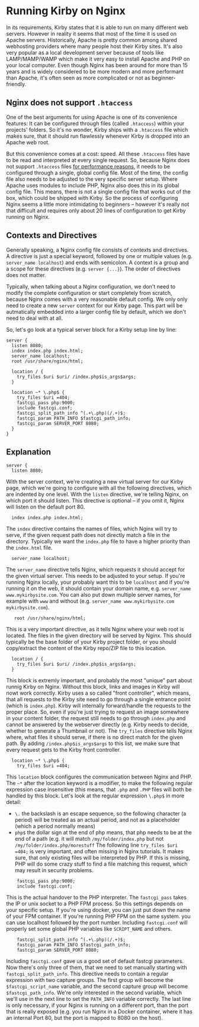 # Running Kirby on Nginx

In its requirements, Kirby states that it is able to run on many different web servers. However in reality it seems that most of the time it is used on Apache servers. Historically, Apache is pretty common among shared webhosting providers where many people host their Kirby sites. It's also very popular as a local development server because of tools like LAMP/MAMP/WAMP which make it very easy to install Apache and PHP on your local computer. Even though Nginx has been around for more than 15 years and is widely considered to be more modern and more performant than Apache, it's often seen as more complicated or not as beginner-friendly.

## Nginx does not support `.htaccess`

One of the best arguments for using Apache is one of its convenience features: It can be configured through files (called `.htaccess`) within your projects' folders. So it's no wonder, Kirby ships with a `.htaccess` file which makes sure, that it should run flawlessly whenever Kirby is dropped into an Apache web root.

But this convenience comes at a cost: speed. All these `.htaccess` files have to be read and interpreted at every single request. So, because Nginx does not support `.htaccess` files [for performance reasons](https://www.nginx.com/resources/wiki/start/topics/examples/likeapache-htaccess/), it needs to be configured through a single, global config file. Most of the time, the config file also needs to be adjusted to the very specific server setup. Where Apache uses modules to include PHP, Nginx also does this in its global config file. This means, there is not a single config file that works out of the box, which could be shipped with Kirby. So the process of configuring Nginx seems a little more intimidating to beginners – however it's really not that difficult and requires only about 20 lines of configuration to get Kirby running on Nginx.

## Contexts and Directives
Generally speaking, a Nginx config file consists of contexts and directives. A directive is just a special keyword, followed by one or multiple values (e.g. `server_name localhost`) and ends with semicolon. A context is a group and a scope for these directives (e.g. `server {...}`). The order of directives does not matter.

Typically, when talking about a Nginx configuration, we don't need to modify the complete configuration or start completely from scratch, because Nginx comes with a very reasonable default config. We only only need to create a new `server` context for our Kirby page. This part will be autmatically embedded into a larger config file by default, which we don't need to deal with at all.

So, let's go look at a typical server block for a Kirby setup line by line:

```nginx
server {
  listen 8080;
  index index.php index.html;
  server_name localhost;
  root /usr/share/nginx/html;

  location / {
    try_files $uri $uri/ /index.php$is_args$args;
  }

  location ~* \.php$ {
    try_files $uri =404;
    fastcgi_pass php:9000;
    include fastcgi.conf;
    fastcgi_split_path_info ^(.+\.php)(/.+)$;
    fastcgi_param PATH_INFO $fastcgi_path_info;
    fastcgi_param SERVER_PORT 8080;
  }
}
```

## Explanation

```
server {
  listen 8080;
```
With the server context, we're creating a new virtual server for our Kirby page, which we're going to configure with all the following directives, which are indented by one level. With the `listen` directive, we're telling Nginx, on which port it should listen. This directive is optional – if you omit it, Nginx will listen on the default port 80.

```
  index index.php index.html;
```

The `index` directive contains the names of files, which Nginx will try to serve, if the given request path does not directly match a file in the directory. Typically we want the `index.php` file to have a higher priority than the `index.html` file.

```
  server_name localhost;
```

The `server_name` directive tells Nginx, which requests it should accept for the given virtual server. This needs to be adjusted to your setup. If you're running Nginx locally, your probably want this to be `localhost` and if you're running it on the web, it should contain your domain name, e.g. `server_name www.mykirbysite.com`. You can also put down multiple server names, for example with `www` and without (e.g. `server_name www.mykirbysite.com mykirbysite.com`).


```
   root /usr/share/nginx/html;
```

This is a very important directive, as it tells Nginx where your web root is located. The files in the given directory will be served by Nginx. This should typically be the base folder of your Kirby project folder, or you should copy/extract the content of the Kirby repo/ZIP file to this location.

```
  location / {
    try_files $uri $uri/ /index.php$is_args$args;
  }
```

This block is extremly important, and probably the most "unique" part about runnig Kirby on Nginx. Without this block, links and images in Kirby will nowt work correctly. Kirby uses a so called "front controller", which means, that all requests to the Kirby site need to go through a single entrance point (which is `index.php`). Kirby will internally forward/handle the requests to the proper place. So, even if you're just trying to request an image somewhere in your content folder, the request still needs to go through `index.php` and cannot be answered by the webserver directly (e.g. Kirby needs to decide, whether to generate a Thumbnail or not). The `try_files` directive tells Nginx where, what files it should serve, if there is no direct match for the given path. By adding `/index.php$is_args$args` to this list, we make sure that every request gets to the Kirby front controller.


```
  location ~* \.php$ {
    try_files $uri =404;
```

This `location` block configures the communication between Nginx and PHP. The `~*` after the location keyword is a modifier, to make the following regular expression case insensitive (this means, that `.php` and `.PHP` files will both be handled by this block. Let's look at the regular expression `\.php$` in more detail:
- `\.` the backslash is an escape sequence, so the following character (a period) will be treated as an actual period, and not as a placeholder (which a period normally means)
- `php$` the dollar sign at the end of php means, that php needs to be at the end of a path (e.g. it will match `/my/folder/index.php` but not `/my/folder/index.php/morestuff`
The following line `try_files $uri =404;` is very important, and often missing in Nginx tutorials. It makes sure, that only existing files will be interpreted by PHP. If this is missing, PHP will do some crazy stuff to find a file matching this request, which may result in security problems.


```
    fastcgi_pass php:9000;
    include fastcgi.conf;
```

This is the actual handover to the PHP interpreter. The `fastcgi_pass` takes the IP or unix socket to a PHP FPM process. So this settings depends on your specific setup. If you're using docker, you can just put down the name of your FPM container. If you're running PHP FPM on the same system. you can use localhost followed by the port number. Including `fastcgi.conf` will properly set some global PHP variables like `SCRIPT_NAME` and others.


```
    fastcgi_split_path_info ^(.+\.php)(/.+)$;
    fastcgi_param PATH_INFO $fastcgi_path_info;
    fastcgi_param SERVER_PORT 8080;
```

Including `fasctgi.conf` gave us a good set of default fastcgi parameters. Now there's only three of them, that we need to set manually starting with `fastcgi_split_path_info`. This directive needs to contain a regular expression with two capture groups. The first group will become the `$fastcgi_script_name` variable, and the second capture group will become `$fastcgi_path_info`. We're only interested in the second variable, which we'll use in the next line to set the `PATH_INFO` variable correctly. The last line is only necessary, if your Nginx is running on a different port, than the port that is really exposed (e.g. you run Nginx in a Docker container, where it has an internal Port 80, but the port is mapped to 8080 on the host). 
